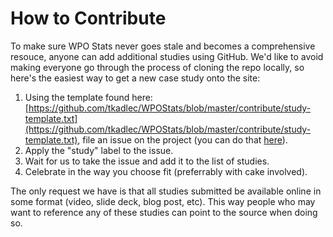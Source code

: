 # How to Contribute

To make sure WPO Stats never goes stale and becomes a comprehensive resouce, anyone can add additional studies using GitHub. We'd like to avoid making everyone go through the process of cloning the repo locally, so here's the easiest way to get a new case study onto the site:

1. Using the template found here: [https://github.com/tkadlec/WPOStats/blob/master/contribute/study-template.txt](https://github.com/tkadlec/WPOStats/blob/master/contribute/study-template.txt), file an issue on the project (you can do that [here](https://github.com/tkadlec/WPOStats/issues/new)).
2. Apply the "study" label to the issue.
3. Wait for us to take the issue and add it to the list of studies.
4. Celebrate in the way you choose fit (preferrably with cake involved).

The only request we have is that all studies submitted be available online in some format (video, slide deck, blog post, etc). This way people who may want to reference any of these studies can point to the source when doing so.